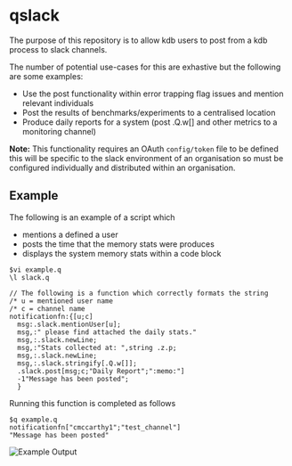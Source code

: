 # qslack

The purpose of this repository is to allow kdb users to post from a kdb process to slack channels.

The number of potential use-cases for this are exhastive but the following are some examples:
- Use the post functionality within error trapping flag issues and mention relevant individuals
- Post the results of benchmarks/experiments to a centralised location
- Produce daily reports for a system (post .Q.w[] and other metrics to a monitoring channel)

**Note:** This functionality requires an OAuth `config/token` file to be defined this will be specific to the slack environment of an organisation so must be configured individually and distributed within an organisation. 

## Example

The following is an example of a script which 
- mentions a defined a user
- posts the time that the memory stats were produces
- displays the system memory stats within a code block

```
$vi example.q
\l slack.q

// The following is a function which correctly formats the string 
/* u = mentioned user name
/* c = channel name
notificationfn:{[u;c]
  msg:.slack.mentionUser[u];
  msg,:" please find attached the daily stats."
  msg,:.slack.newLine;
  msg,:"Stats collected at: ",string .z.p;
  msg,:.slack.newLine;
  msg,:.slack.stringify[.Q.w[]];  
  .slack.post[msg;c;"Daily Report";":memo:"]
  -1"Message has been posted";
  }
```

Running this function is completed as follows

```
$q example.q
notificationfn["cmccarthy1";"test_channel"]
"Message has been posted"
```

![Example Output](images/example.png?raw=true "Title")
